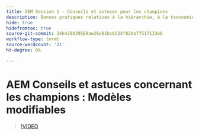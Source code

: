 ```yaml
---
title: AEM Session 1 - Conseils et astuces pour les champions
description: Bonnes pratiques relatives à la hiérarchie, à la taxonomie et au balisage du site
hide: true
hidefromtoc: true
source-git-commit: 3eb429039589ae26a81bc6d24f020a77517133e8
workflow-type: tm+mt
source-wordcount: '21'
ht-degree: 0%

---
```



# AEM Conseils et astuces concernant les champions : Modèles modifiables

>[!VIDEO](https://video.tv.adobe.com/v/3409424)
